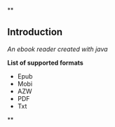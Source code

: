 **

## Introduction
*An ebook reader created with java*

**List of supported formats**
 - Epub
 - Mobi
 - AZW
 - PDF
 - Txt

**
